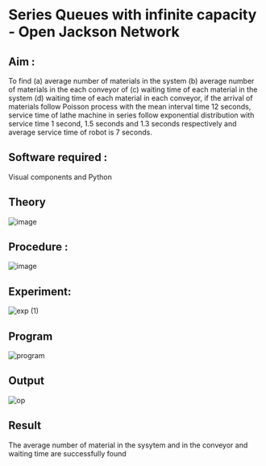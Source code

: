 # Series Queues with infinite capacity - Open Jackson Network

## Aim :
To find (a) average number of materials in the system (b) average number of materials in the each conveyor of (c) waiting time of each material in the system (d) waiting time of each material in each conveyor, if the arrival  of materials follow Poisson process with the mean interval time 12 seconds, service time of  lathe machine in series follow exponential distribution  with service time  1 second, 1.5 seconds and 1.3 seconds respectively and average service time of robot is 7 seconds.

## Software required :
Visual components and Python

## Theory

![image](https://user-images.githubusercontent.com/103921593/203239736-7b81f599-71a8-4ae7-b63e-5d98acd9ea54.png)


## Procedure :

![image](https://user-images.githubusercontent.com/103921593/203239789-bc870dce-6727-487b-a0e2-4fc3f5114889.png)


## Experiment:

![exp (1)](https://github.com/prasanna-765/Open-Jacson-Networks/assets/150009505/827349a7-aca0-48ee-8af5-38f2f7834cbc)

## Program

![program](https://github.com/prasanna-765/Open-Jacson-Networks/assets/150009505/478cb446-3205-4f31-ae41-8b88f3d5cbef)

## Output

![op](https://github.com/prasanna-765/Open-Jacson-Networks/assets/150009505/dbee83c3-0a24-4db8-82ad-8677a24e9d86)

## Result

The average number of material in the sysytem and in the conveyor and waiting time are
successfully found
